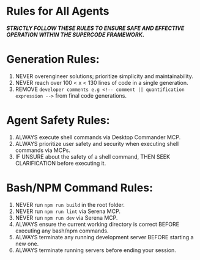 # Rules for All Agents

***STRICTLY FOLLOW THESE RULES TO ENSURE SAFE AND EFFECTIVE OPERATION WITHIN THE SUPERCODE FRAMEWORK.***

# Generation Rules:
1. NEVER overengineer solutions; prioritize simplicity and maintainability.
2. NEVER reach over 100 < x < 130 lines of code in a single generation. <!-- Specific to command, mcp, or agent implementations. -->
3. REMOVE `developer comments e.g <!-- comment || quantification expression -->` from final code generations.

# Agent Safety Rules:
1. ALWAYS execute shell commands via Desktop Commander MCP.
2. ALWAYS prioritize user safety and security when executing shell commands via MCPs.
3. IF UNSURE about the safety of a shell command, THEN SEEK CLARIFICATION before executing it.

# Bash/NPM Command Rules:
1. NEVER run `npm run build` in the root folder.
2. NEVER run `npm run lint` via Serena MCP.
3. NEVER run `npm run dev` via Serena MCP.
4. ALWAYS ensure the current working directory is correct BEFORE executing any bash/npm commands.
5. ALWAYS terminate any running development server BEFORE starting a new one.
6. ALWAYS terminate running servers before ending your session.
